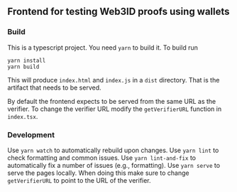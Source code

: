 ## Frontend for testing Web3ID proofs using wallets

### Build

This is a typescript project. You need `yarn` to build it. To build run

```
yarn install
yarn build
```

This will produce `index.html` and `index.js` in a `dist` directory. That is the artifact that needs to be served.

By default the frontend expects to be served from the same URL as the verifier.
To change the verifier URL modify the `getVerifierURL` function in `index.tsx`.

### Development

Use `yarn watch` to automatically rebuild upon changes.
Use `yarn lint` to check formatting and common issues. Use `yarn lint-and-fix` to automatically fix a number of issues (e.g., formatting).
Use `yarn serve` to serve the pages locally. When doing this make sure to change `getVerifierURL` to point to the URL of the verifier.

